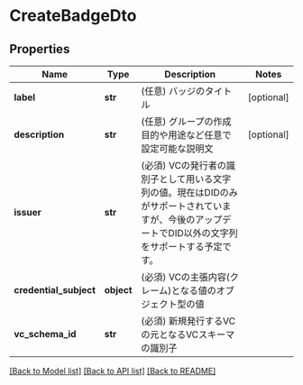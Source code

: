 # CreateBadgeDto

## Properties
Name | Type | Description | Notes
------------ | ------------- | ------------- | -------------
**label** | **str** | (任意) バッジのタイトル | [optional] 
**description** | **str** | (任意) グループの作成目的や用途など任意で設定可能な説明文 | [optional] 
**issuer** | **str** | (必須) VCの発行者の識別子として用いる文字列の値。現在はDIDのみがサポートされていますが、今後のアップデートでDID以外の文字列をサポートする予定です。 | 
**credential_subject** | **object** | (必須) VCの主張内容(クレーム)となる値のオブジェクト型の値 | 
**vc_schema_id** | **str** | (必須) 新規発行するVCの元となるVCスキーマの識別子 | 

[[Back to Model list]](../README.md#documentation-for-models) [[Back to API list]](../README.md#documentation-for-api-endpoints) [[Back to README]](../README.md)

